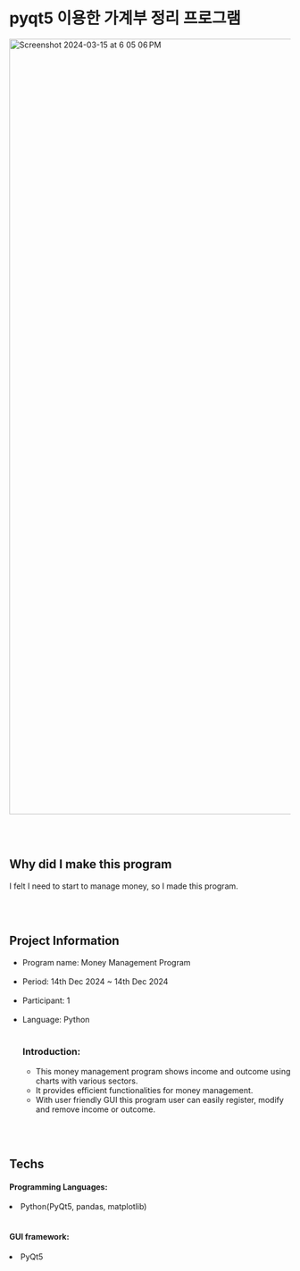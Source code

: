 # pyqt5 이용한 가계부 정리 프로그램

<img width="1389" alt="Screenshot 2024-03-15 at 6 05 06 PM" src="https://github.com/TeraSeo/money-managing-program-pyqt5/assets/96968917/92babc8b-21e4-4b82-bed8-9eaf328b6c9c">

<br><br>

## Why did I make this program 
I felt I need to start to manage money, so I made this program. 

<br><br>

## Project Information
<ul>
  <li>Program name: Money Management Program</li>
<br/>
  <li>Period: 14th Dec 2024 ~ 14th Dec 2024</li>
<br/>
  <li>Participant: 1</li>
<br/>
  <li>Language: Python</li>
<br/>

  <h3>Introduction: </h3>
  <ul>
    <li>This money management program shows income and outcome using charts with various sectors.</li>
    <li>It provides efficient functionalities for money management. </li>
    <li>With user friendly GUI this program user can easily register, modify and remove income or outcome.</li>
  </ul>
</ul>

<br><br>

## Techs

  <h4>Programming Languages:</h4>
  <li>Python(PyQt5, pandas, matplotlib)</li>
  <br>
  <h4>GUI framework:</h4>
  <li>PyQt5</li>
</ul>
